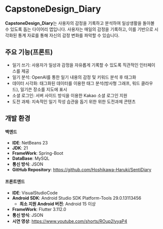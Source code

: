 # CapstoneDesign_Diary
**CapstoneDesign_Diary**는 사용자의 감정을 기록하고 분석하여 일상생활을 돌아볼 수 있도록 돕는 다이어리 앱입니다. 사용자는 매일의 감정을 기록하고, 이를 기반으로 시각화된 통계 자료를 통해 자신의 감정 변화를 파악할 수 있습니다.

## 주요 기능(프론트)
  - 일기 쓰기: 사용자가 일상과 감정을 자유롭게 기록할 수 있도록 직관적인 인터페이스를 제공
  - 일기 분석: OpenAI를 통한 일기 내용의 감정 및 키워드 분석 후 태그화
  - 데이터 시각화: 태그화된 데이터를 이용한 태그 분석(방사형 그래프, 워드 클라우드), 일기쓴 장소를 지도에 표시
  - 소셜 로그인: 서버 사이드 방식을 이용한 Kakao 소셜 로그인 지원
  - 도전 과제: 지속적인 일기 작성 습관을 돕기 위한 위한 도전과제 콘텐츠
  

## 개발 환경
#### 백엔드
  - **IDE**: NetBeans 23
  - **JDK**: 21
  - **FrameWork**: Spring-Boot
  - **DataBase**: MySQL  
  - **통신 방식**: JSON
  - **GitHub Repository**: https://github.com/Hoshikawa-Haruki/SentiDiary
#### 프론트엔드
  - **IDE**: VisualStudioCode
  - **Android SDK**: Android Studio SDK Platform-Tools 29.0.13113456
    - **최소 지원 Android 버전**: Android 15 이상
  - **FrameWork**: Flutter 3.112.0
  - **통신 방식**: JSON
  - **시연 영상**: https://www.youtube.com/shorts/ROup2IyyaP4

